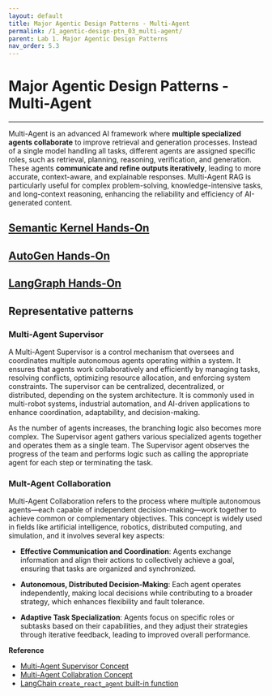 ```yaml
---
layout: default
title: Major Agentic Design Patterns - Multi-Agent
permalink: /1_agentic-design-ptn_03_multi-agent/
parent: Lab 1. Major Agentic Design Patterns 
nav_order: 5.3
---
```


# Major Agentic Design Patterns - Multi-Agent
---

Multi-Agent is an advanced AI framework where **multiple specialized agents collaborate** to improve retrieval and generation processes. Instead of a single model handling all tasks, different agents are assigned specific roles, such as retrieval, planning, reasoning, verification, and generation. These agents **communicate and refine outputs iteratively**, leading to more accurate, context-aware, and explainable responses. Multi-Agent RAG is particularly useful for complex problem-solving, knowledge-intensive tasks, and long-context reasoning, enhancing the reliability and efficiency of AI-generated content.

## [Semantic Kernel Hands-On](./SK)

## [AutoGen Hands-On](./AutoGen)

## [LangGraph Hands-On](./LangGraph)

## Representative patterns

### Multi-Agent Supervisor

A Multi-Agent Supervisor is a control mechanism that oversees and coordinates multiple autonomous agents operating within a system. It ensures that agents work collaboratively and efficiently by managing tasks, resolving conflicts, optimizing resource allocation, and enforcing system constraints. The supervisor can be centralized, decentralized, or distributed, depending on the system architecture. It is commonly used in multi-robot systems, industrial automation, and AI-driven applications to enhance coordination, adaptability, and decision-making.

As the number of agents increases, the branching logic also becomes more complex. The Supervisor agent gathers various specialized agents together and operates them as a single team. The Supervisor agent observes the progress of the team and performs logic such as calling the appropriate agent for each step or terminating the task.

### Mult-Agent Collaboration

Multi-Agent Collaboration refers to the process where multiple autonomous agents—each capable of independent decision-making—work together to achieve common or complementary objectives. This concept is widely used in fields like artificial intelligence, robotics, distributed computing, and simulation, and it involves several key aspects:

- **Effective Communication and Coordination**:
Agents exchange information and align their actions to collectively achieve a goal, ensuring that tasks are organized and synchronized.

- **Autonomous, Distributed Decision-Making**:
Each agent operates independently, making local decisions while contributing to a broader strategy, which enhances flexibility and fault tolerance.

- **Adaptive Task Specialization**:
Agents focus on specific roles or subtasks based on their capabilities, and they adjust their strategies through iterative feedback, leading to improved overall performance.


**Reference**
- [Multi-Agent Supervisor Concept](https://langchain-ai.github.io/langgraph/concepts/multi_agent/#supervisor)  
- [Multi-Agent Collabration Concept](https://langchain-ai.github.io/langgraph/concepts/multi_agent/#network) 
- [LangChain `create_react_agent` built-in function](https://langchain-ai.github.io/langgraph/reference/prebuilt/#langgraph.prebuilt.chat_agent_executor.create_react_agent)